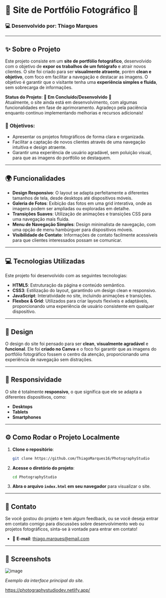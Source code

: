 # 📸 **Site de Portfólio Fotográfico** 🌟

### 💻 **Desenvolvido por**: Thiago Marques

---

## ✨ **Sobre o Projeto**

Este projeto consiste em um **site de portfólio fotográfico**, desenvolvido com o objetivo de **expor os trabalhos de um fotógrafo** e atrair novos clientes. O site foi criado para ser **visualmente atraente**, porém **clean e objetivo**, com foco em facilitar a navegação e destacar as imagens. O objetivo é garantir que o visitante tenha uma **experiência simples e fluida**, sem sobrecarga de informações.

**Status do Projeto**: 🚧 **Em Concluído/Desenvolvido** 🚧  
Atualmente, o site ainda está em desenvolvimento, com algumas funcionalidades em fase de aprimoramento. Agradeço pela paciência enquanto continuo implementando melhorias e recursos adicionais!

### 🚀 **Objetivos:**
- Apresentar os projetos fotográficos de forma clara e organizada.
- Facilitar a captação de novos clientes através de uma navegação intuitiva e design atraente.
- Garantir uma experiência de usuário agradável, sem poluição visual, para que as imagens do portfólio se destaquem.

---

## 🌍 **Funcionalidades**

- **Design Responsivo**: O layout se adapta perfeitamente a diferentes tamanhos de tela, desde desktops até dispositivos móveis.
- **Galeria de Fotos**: Exibição das fotos em uma grid interativa, onde as imagens podem ser ampliadas ou exploradas em detalhe.
- **Transições Suaves**: Utilização de animações e transições CSS para uma navegação mais fluida.
- **Menu de Navegação Simples**: Design minimalista de navegação, com uma opção de menu hambúrguer para dispositivos móveis.
- **Visibilidade de Contato**: Informações de contato facilmente acessíveis para que clientes interessados possam se comunicar.

---

## 💻 **Tecnologias Utilizadas**

Este projeto foi desenvolvido com as seguintes tecnologias:

- **HTML5**: Estruturação da página e conteúdo semântico.
- **CSS3**: Estilização do layout, garantindo um design clean e responsivo.
- **JavaScript**: Interatividade no site, incluindo animações e transições.
- **Flexbox & Grid**: Utilizados para criar layouts flexíveis e adaptáveis, proporcionando uma experiência de usuário consistente em qualquer dispositivo.

---

## 🎨 **Design**

O design do site foi pensado para ser **clean**, **visualmente agradável** e **funcional**. Ele foi **criado no Canva** e o foco foi garantir que as imagens do portfólio fotográfico fossem o centro da atenção, proporcionando uma experiência de navegação sem distrações.

---

## 📱 **Responsividade**

O site é totalmente **responsivo**, o que significa que ele se adapta a diferentes dispositivos, como:

- **Desktops**
- **Tablets**
- **Smartphones**

---

## ⚙️ **Como Rodar o Projeto Localmente**

1. **Clone o repositório**:

   ```bash
   git clone https://github.com/ThiagoMarques16/PhotographyStudio
   ```

2. **Acesse o diretório do projeto**:

   ```bash
   cd PhotographyStudio
   ```

3. **Abra o arquivo `index.html` em seu navegador** para visualizar o site.

---

## 💬 **Contato**

Se você gostou do projeto e tem algum feedback, ou se você deseja entrar em contato comigo para discussões sobre desenvolvimento web ou projetos fotográficos, sinta-se à vontade para entrar em contato!

- 📧 **E-mail**: thiago.marques@email.com

---

## 📸 **Screenshots**

![image](https://github.com/user-attachments/assets/1ae20606-245c-4849-a02b-b62e775b9094)


 
*Exemplo da interface principal do site.*

https://photographystudiodev.netlify.app/

